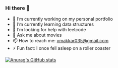 ### Hi there 👋

- 🔭 I’m currently working on my personal portfolio
- 🌱 I’m currently learning data structures
- 🤔 I’m looking for help with leetcode
- 💬 Ask me about movies
- 📫 How to reach me: vmakkar035@gmail.com
- ⚡ Fun fact: I once fell asleep on a roller coaster


[![Anurag's GitHub stats](https://github-readme-stats.vercel.app/api?usernam=999vik)](https://github.com/anuraghazra/github-readme-stats)

